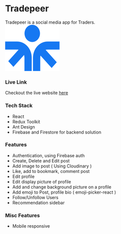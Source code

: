 # Tradepeer

Tradepeer is a social media app for Traders.
<br>
![Tradepeer logo](public/images/logo-social.svg)

### Live Link 
Checkout the live website [here](https://tradepeer.netlify.app/)

### Tech Stack
- React
- Redux Toolkit
- Ant Design
- Firebase and Firestore for backend solution

### Features
- Authentication, using Firebase auth
- Create, Delete and Edit post
- Add image to post ( Using Cloudinary )
- Like, add to bookmark, comment post
- Edit profile
- Edit display picture of profile
- Add and change background picture on a profile
- Add emoji to Post, profile bio ( emoji-picker-react )
- Follow/Unfollow Users
- Recommendation sidebar

### Misc Features
- Mobile responsive
